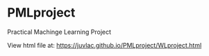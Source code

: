 # PMLproject
Practical Machinge Learning Project

View html file at: 
https://juvlac.github.io/PMLproject/WLproject.html
